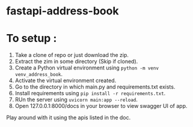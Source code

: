 # fastapi-address-book

# To setup :

1. Take a clone of repo or just download the zip.
2. Extract the zim in some directory (Skip if cloned).
3. Create a Python virtual environment using `python -m venv venv_address_book`.
4. Activate the virtual environment created.
5. Go to the directory in which main.py and requirements.txt exists.
6. Install requirements using `pip install -r requirements.txt`.
7. RUn the server using `uvicorn main:app --reload`.
8. Open 127.0.0.1:8000/docs in your browser to view swagger UI of app.

Play around with it using the apis listed in the doc.
